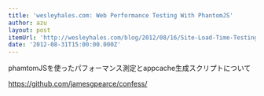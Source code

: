 ```yaml
---
title: 'wesleyhales.com: Web Performance Testing With PhantomJS'
author: azu
layout: post
itemUrl: 'http://wesleyhales.com/blog/2012/08/16/Site-Load-Time-Testing-with-PhantomJS/'
date: '2012-08-31T15:00:00.000Z'
---
```

phamtomJSを使ったパフォーマンス測定とappcache生成スクリプトについて

https://github.com/jamesgpearce/confess/
